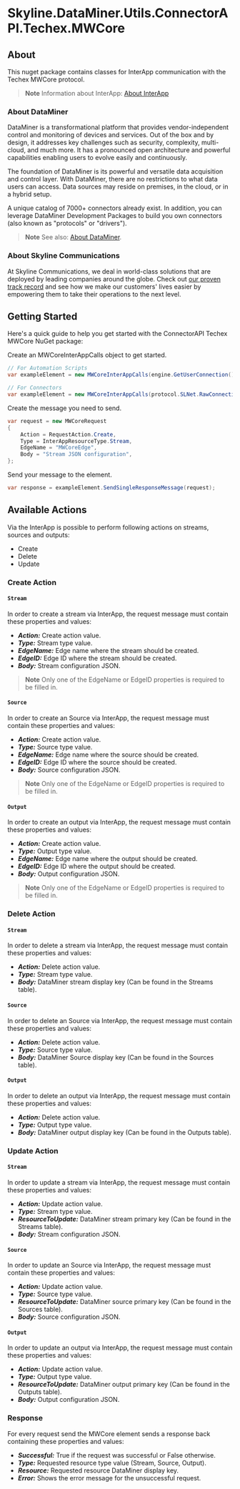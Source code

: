 # Skyline.DataMiner.Utils.ConnectorAPI.Techex.MWCore

## About

This nuget package contains classes for InterApp communication with the Techex MWCore protocol.

>**Note**
> Information about InterApp: [About InterApp](https://docs.dataminer.services/develop/devguide/ClassLibrary/ClassLibraryInterAppClasses.html?q=InterApp)

### About DataMiner

DataMiner is a transformational platform that provides vendor-independent control and monitoring of devices and services. Out of the box and by design, it addresses key challenges such as security, complexity, multi-cloud, and much more. It has a pronounced open architecture and powerful capabilities enabling users to evolve easily and continuously.

The foundation of DataMiner is its powerful and versatile data acquisition and control layer. With DataMiner, there are no restrictions to what data users can access. Data sources may reside on premises, in the cloud, or in a hybrid setup.

A unique catalog of 7000+ connectors already exist. In addition, you can leverage DataMiner Development Packages to build you own connectors (also known as "protocols" or "drivers").

> **Note**
> See also: [About DataMiner](https://aka.dataminer.services/about-dataminer).

### About Skyline Communications

At Skyline Communications, we deal in world-class solutions that are deployed by leading companies around the globe. Check out [our proven track record](https://aka.dataminer.services/about-skyline) and see how we make our customers' lives easier by empowering them to take their operations to the next level.

<!-- Uncomment below and add more info to provide more information about how to use this package. -->
## Getting Started
Here's a quick guide to help you get started with the ConnectorAPI Techex MWCore NuGet package:


Create an MWCoreInterAppCalls object to get started.
```csharp
// For Automation Scripts
var exampleElement = new MWCoreInterAppCalls(engine.GetUserConnection(), agentId, elementId);

// For Connectors
var exampleElement = new MWCoreInterAppCalls(protocol.SLNet.RawConnection, agentId, elementId);
```


Create the message you need to send.
```csharp
var request = new MWCoreRequest
{
	Action = RequestAction.Create,
    Type = InterAppResourceType.Stream,
    EdgeName = "MWCoreEdge",
    Body = "Stream JSON configuration",
};
```

Send your message to the element.
```csharp
var response = exampleElement.SendSingleResponseMessage(request);
```

## Available Actions

Via the InterApp is possible to perform following actions on streams, sources and outputs:
- Create
- Delete
- Update

### Create Action

#### `Stream`

In order to create a stream via InterApp, the request message must contain these properties and values:

- ***Action:*** Create action value.
- ***Type:*** Stream type value.
- ***EdgeName:*** Edge name where the stream should be created.
- ***EdgeID:*** Edge ID where the stream should be created.
- ***Body:*** Stream configuration JSON. 

> **Note**
> Only one of the EdgeName or EdgeID properties is required to be filled in.
 
#### `Source`

In order to create an Source via InterApp, the request message must contain these properties and values:

- ***Action:*** Create action value.
- ***Type:*** Source type value.
- ***EdgeName:*** Edge name where the source should be created.
- ***EdgeID:*** Edge ID where the source should be created.
- ***Body:*** Source configuration JSON. 

> **Note**
> Only one of the EdgeName or EdgeID properties is required to be filled in.

#### `Output`

In order to create an output via InterApp, the request message must contain these properties and values:

- ***Action:*** Create action value.
- ***Type:*** Output type value.
- ***EdgeName:*** Edge name where the output should be created.
- ***EdgeID:*** Edge ID where the output should be created.
- ***Body:*** Output configuration JSON. 

> **Note**
> Only one of the EdgeName or EdgeID properties is required to be filled in.

### Delete Action

#### `Stream`

In order to delete a stream via InterApp, the request message must contain these properties and values:

- ***Action:*** Delete action value.
- ***Type:*** Stream type value.
- ***Body:*** DataMiner stream display key (Can be found in the Streams table).

#### `Source`

In order to delete an Source via InterApp, the request message must contain these properties and values:

- ***Action:*** Delete action value.
- ***Type:*** Source type value.
- ***Body:*** DataMiner Source display key (Can be found in the Sources table).

#### `Output`

In order to delete an output via InterApp, the request message must contain these properties and values:

- ***Action:*** Delete action value.
- ***Type:*** Output type value.
- ***Body:***  DataMiner output display key (Can be found in the Outputs table).

### Update Action

#### `Stream`

In order to update a stream via InterApp, the request message must contain these properties and values:

- ***Action:*** Update action value.
- ***Type:*** Stream type value.
- ***ResourceToUpdate:*** DataMiner stream primary key (Can be found in the Streams table).
- ***Body:*** Stream configuration JSON. 

#### `Source`

In order to update an Source via InterApp, the request message must contain these properties and values:

- ***Action:*** Update action value.
- ***Type:*** Source type value.
- ***ResourceToUpdate:*** DataMiner source primary key (Can be found in the Sources table).
- ***Body:*** Source configuration JSON. 

#### `Output`

In order to update an output via InterApp, the request message must contain these properties and values:

- ***Action:*** Update action value.
- ***Type:*** Output type value.
- ***ResourceToUpdate:*** DataMiner output primary key (Can be found in the Outputs table).
- ***Body:***  Output configuration JSON.

### Response

For every request send the MWCore element sends a response back containing these properties and values:

- ***Successful:*** True if the request was successful or False otherwise.
- ***Type:*** Requested resource type value (Stream, Source, Output).
- ***Resource:*** Requested resource DataMiner display key.
- ***Error:*** Shows the error message for the unsuccessful request.